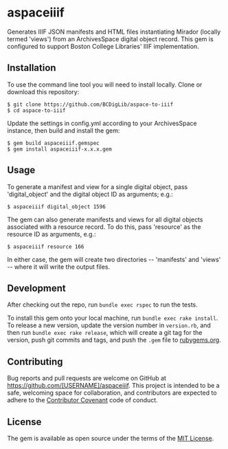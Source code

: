 # aspaceiiif

Generates IIIF JSON manifests and HTML files instantiating Mirador (locally termed 
'views') from an ArchivesSpace digital object record. This gem is configured to 
support Boston College Libraries' IIIF implementation.

## Installation

To use the command line tool you will need to install locally. Clone or download 
this repository:

    $ git clone https://github.com/BCDigLib/aspace-to-iiif
    $ cd aspace-to-iiif

Update the settings in config.yml according to your ArchivesSpace instance, then 
build and install the gem:

    $ gem build aspaceiiif.gemspec
    $ gem install aspaceiiif-x.x.x.gem
    
## Usage

To generate a manifest and view for a single digital object, pass 
'digital_object' and the digital object ID as arguments; e.g.:

    $ aspaceiiif digital_object 1596

The gem can also generate manifests and views for all digital objects associated 
with a resource record. To do this, pass 'resource' as the resource ID as 
arguments, e.g.:

    $ aspaceiiif resource 166

In either case, the gem will create two directories -- 'manifests' and 'views' -- 
where it will write the output files.

## Development

After checking out the repo, run `bundle exec rspec` to run the tests.

To install this gem onto your local machine, run `bundle exec rake install`. To 
release a new version, update the version number in `version.rb`, and then run 
`bundle exec rake release`, which will create a git tag for the version, push git 
commits and tags, and push the `.gem` file to [rubygems.org](https://rubygems.org).

## Contributing

Bug reports and pull requests are welcome on GitHub at https://github.com/[USERNAME]/aspaceiiif. 
This project is intended to be a safe, welcoming space for collaboration, and 
contributors are expected to adhere to the 
[Contributor Covenant](http://contributor-covenant.org) code of conduct.

## License

The gem is available as open source under the terms of the [MIT License](http://opensource.org/licenses/MIT).
